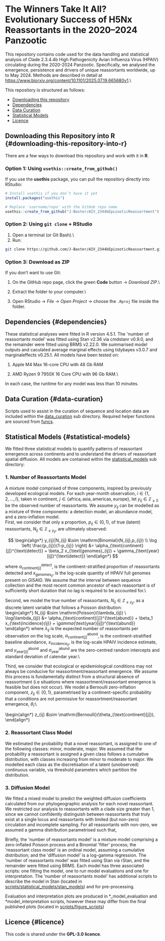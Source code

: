 # The Winners Take It All? Evolutionary Success of H5Nx Reassortants in the 2020–2024 Panzootic

This repository contains code used for the data handling and statistical analysis of Clade 2.3.4.4b High Pathogenicity Avian Influenza Virus (HPAIV) circulating during the 2020-2024 Panzootic. Specifically, we analysed the emergence, persistence and drivers of unique reassortants worldwide, up to May 2024. Methods are described in detail at <https://www.biorxiv.org/content/10.1101/2025.07.19.665680v1>.\

This repository is structured as follows:

-   [Downloading this repository](#Downloading-this-Repository-into-R)
-   [Dependencies](#Dependencies)
-   [Data Curation](#Data-Curation)
-   [Statistical Models](#Statistical-Models)
-   [Licence](#Licence)

## **Downloading this Repository into R** {#downloading-this-repository-into-r}

There are a few ways to download this repository and work with it in **R**.

### Option 1: Using `usethis::create_from_github()`

If you use the **usethis** package, you can pull the repository directly into RStudio:

``` r
# Install usethis if you don’t have it yet
install.packages("usethis")

# Replace 'username/repo' with the GitHub repo name
usethis::create_from_github("J-Baxter/AIV_2344bEpizooticReassortment")
```

### Option 2: Using `git clone` + RStudio

1.  Open a terminal (or Git Bash).\
2.  Run:

``` bash
git clone https://github.com/J-Baxter/AIV_2344bEpizooticReassortment.git
```

### Option 3: Download as ZIP

If you don’t want to use Git:

1.  On the GitHub repo page, click the green **Code** button → *Download ZIP*.\

2.  Extract the folder to your computer.\

3.  Open RStudio → *File* → *Open Project* → choose the `.Rproj` file inside the folder.

## **Dependencies** {#dependencies}

These statistical analyses were fitted in R version 4.5.1. The 'number of reassortants model' was fitted using Stan v2.36 via cmdstanr v0.9.0, and the remainder were fitted using BRMS v2.22.0. We summarised model outputs and caculated average marginal effects using tidybayes v3.0.7 and marginaleffects v0.25.1. All models have been tested on:

1.  Apple M4 Max 16-core CPU with 48 Gb RAM

2.  AMD Ryzen 9 7950X 16 Core CPU with 96 Gb RAM.\

In each case, the runtime for any model was less than 10 minutes.

## **Data Curation** {#data-curation}

Scripts used to assist in the curation of sequence and location data are included within the [data_curation](scripts/data_curation/) sub directory. Required helper functions are sourced from [funcs](scripts/funcs/).

## **Statistical Models** {#statistical-models}

We fitted three statistical models to quantify patterns of reassortant emergence across continents and to understand the drivers of reassortant spatial diffusion. All models are contained within the [statistical_models](scripts/statistical_models/) sub directory:

### 1. Number of Reassortants Model

A mixture model comprised of three components, inspired by previously developed ecological models. For each year-month observation, $i\in\{1,2,...,I\}$, taken in continent, $j\in\{\text{africa}, \text{asia}, \text{americas}, \text{europe}\}$, let $y_{ij}\in\mathbb{Z}_{\geq0}$ be the observed number of reassortants. We assume $y_{ij}$ can be modelled as a mixture of three components: a detection model, an abundance model, and a zero-inflation model.\
First, we consider that only a proportion, $p_{ij}\in(0,1)$, of true (latent) reassortants, $N_{ij}\in\mathbb{Z}_{\geq y_{ji}}$, are ultimately observed:

$$
\begin{align*}
y_{ij}|N_{ij} &\sim \mathrm{Binomial}(N_{ij},p_{ij}) \\
\log \left( \frac{p_{ij}}{1-p_{ij}} \right) &= \alpha_{\text{continent}[j]}^{\text{detect}} +
\beta_2 x_{\text{genomes}_{ij}} + \gamma_{\text{year}[ij]}^{\text{detect}}
\end{align*}
$$

where $\alpha^{\text{detect}}_{\text{continent}[j]}$, is the continent-stratified proportion of reassortants detected and $x_{\text{genomes}_{ij}}$, is the log-scale quantity of HPAIV full genomes present on GISAID. We assume that the interval between sequence collection and the most recent common ancestor of each reassortant is of sufficiently short duration that no lag is required to be accounted for.\

Second, we model the true number of reassortants, $N_{ij}\in\mathbb{Z}_{\geq y_{ji}}$, as a discrete latent variable that follows a Poisson distribution:\
\begin{align*}
N_{ij} &\sim \mathrm{Poisson}(\lambda_{ij}) \\
\log(\lambda_{ij}) &= \alpha_{\text{continent}[j]}^{\text{abund}} +
\beta_1 x_{\text{incidence}_{ij}} +
\gamma_{\text{year}[ij]}^{\text{abund}}
\end{align*} where $\lambda_{ij}$ is the expected number of reassortants per observation on the log scale, $\alpha^{\text{abund}}_{\text{continent}[j]}$, is the continent-stratified baseline abundance, $x_{\text{incidence}_{ij}}$, is the log-scale HPAIV incidence estimate, and $\gamma_{\text{year}[ij]}^{\text{abund}}$ and $\sigma^{\text{abund}}_{\text{year}}$ are the zero-centred random intercepts and standard deviation of calendar year.\

Third, we consider that ecological or epidemiological conditions may not always be conducive for reassortment/reassortant emergence. We assume this process is fundamentally distinct from a structural absence of reassortment (i.e situations where reassortment/reassortant emergence is feasible but does not occur). We model a Bernoulli zero-inflation component, $z_{ij}\in\{0,1\}$, parametrised by a continent-specific probability that a conditions are not permissive for reassortment/reassortant emergence, $\theta_{i}$:\

\begin{align*}
z_{ij} &\sim \mathrm{Bernoulli}(\theta_{\text{continent}[j]}),
\end{align*}

### 2. Reassortant Class Model

We estimated the probability that a novel reassortant, is assigned to one of the following classes: minor, moderate, major. We assumed that the probability a reassortant is assigned a given class follows a cumulative distribution, with classes increasing from minor to moderate to major. We modelled each class as the discretisation of a latent (unobserved) continuous variable, via threshold parameters which partition the distribution.

### 3. Diffusion Model

We fitted a mixed model to predict the weighted diffusion coefficients calculated from our phylogeographic analysis for each novel reassortant. We restricted our analysis to reassortants with a clade size greater than 1, since we cannot confidently distinguish between reassortants that truly exist at a single locus and reassortants with limited (but non-zero) circulation and incomplete sampling. For all reassortants with non-zero, we assumed a gamma distribution parametrised such that,

Briefly, the 'number of reassortants model' is a mixture model comprising a zero-inflated Poisson process and a Binomial 'filter' process; the 'reassortant class model' is an ordinal model, assuming a cumulative distribution; and the 'diffusion model' is a log-gamma regression. The 'number of reassortants model' was fitted using Stan via rStan, and the remainder were fitted using BRMS. Each model has three associated scripts: one fitting the model, one to run model evaluations and one for interpretation. The 'number of reassortants model' has additional scripts to describe the model in Stan (located in [scripts/statistical_models/stan_models](scripts/statistical_models/stan_models)) and for pre-processing.

Evaluation and interpretation plots are produced in \*\_model_evaluation and \*model_interpretation scripts, however these may differ from the final published plots (located in [scripts/figure_scripts](scripts/figure_scripts))

## **Licence** {#licence}

This code is shared under the **GPL-3.0 licence**.
